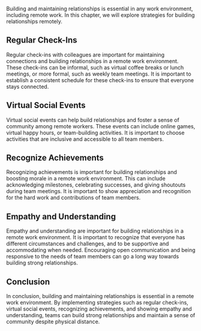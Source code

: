 
Building and maintaining relationships is essential in any work environment, including remote work. In this chapter, we will explore strategies for building relationships remotely.

Regular Check-Ins
-----------------

Regular check-ins with colleagues are important for maintaining connections and building relationships in a remote work environment. These check-ins can be informal, such as virtual coffee breaks or lunch meetings, or more formal, such as weekly team meetings. It is important to establish a consistent schedule for these check-ins to ensure that everyone stays connected.

Virtual Social Events
---------------------

Virtual social events can help build relationships and foster a sense of community among remote workers. These events can include online games, virtual happy hours, or team-building activities. It is important to choose activities that are inclusive and accessible to all team members.

Recognize Achievements
----------------------

Recognizing achievements is important for building relationships and boosting morale in a remote work environment. This can include acknowledging milestones, celebrating successes, and giving shoutouts during team meetings. It is important to show appreciation and recognition for the hard work and contributions of team members.

Empathy and Understanding
-------------------------

Empathy and understanding are important for building relationships in a remote work environment. It is important to recognize that everyone has different circumstances and challenges, and to be supportive and accommodating when needed. Encouraging open communication and being responsive to the needs of team members can go a long way towards building strong relationships.

Conclusion
----------

In conclusion, building and maintaining relationships is essential in a remote work environment. By implementing strategies such as regular check-ins, virtual social events, recognizing achievements, and showing empathy and understanding, teams can build strong relationships and maintain a sense of community despite physical distance.

